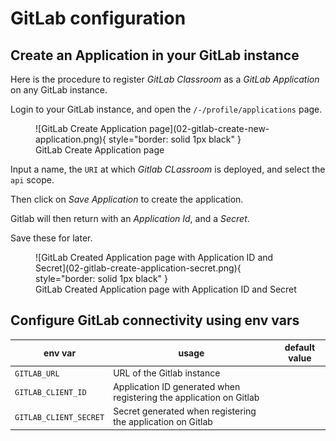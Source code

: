 # GitLab configuration

## Create an Application in your GitLab instance

Here is the procedure to register _GitLab Classroom_ as a _GitLab Application_ on any GitLab instance.

Login to your GitLab instance, and open the `/-/profile/applications` page.

<figure markdown>
  ![GitLab Create Application page](02-gitlab-create-new-application.png){ style="border: solid 1px black" }
  <figcaption>GitLab Create Application page</figcaption>
</figure>

Input a name, the `URI` at which _Gitlab CLassroom_ is deployed, and select the `api` scope.

Then click on _Save Application_ to create the application.

Gitlab will then return with an _Application Id_, and a _Secret_.

Save these for later.

<figure markdown>
  ![GitLab Created Application page with Application ID and Secret](02-gitlab-create-application-secret.png){ style="border: solid 1px black" }
  <figcaption>GitLab Created Application page with Application ID and Secret</figcaption>
</figure>

## Configure GitLab connectivity using env vars

| env var                | usage                                                               | default value |
|------------------------|---------------------------------------------------------------------|---------------|
| `GITLAB_URL`           | URL of the Gitlab instance                                          |               |
| `GITLAB_CLIENT_ID`     | Application ID generated when registering the application on Gitlab |               |
| `GITLAB_CLIENT_SECRET` | Secret  generated when registering the application on Gitlab        |               |
